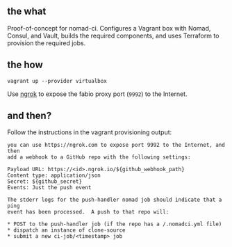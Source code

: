 ## the what

Proof-of-concept for nomad-ci.  Configures a Vagrant box with Nomad, Consul, and
Vault, builds the required components, and uses Terraform to provision the
required jobs.

## the how

    vagrant up --provider virtualbox

Use [ngrok](https://ngrok.com) to expose the fabio proxy port (`9992`) to the Internet.

## and then?

Follow the instructions in the vagrant provisioning output:

    you can use https://ngrok.com to expose port 9992 to the Internet, and then
    add a webhook to a GitHub repo with the following settings:

    Payload URL: https://<id>.ngrok.io/${github_webhook_path}
    Content type: application/json
    Secret: ${github_secret}
    Events: Just the push event

    The stderr logs for the push-handler nomad job should indicate that a ping
    event has been processed.  A push to that repo will:

    * POST to the push-handler job (if the repo has a /.nomadci.yml file)
    * dispatch an instance of clone-source
    * submit a new ci-job/<timestamp> job
